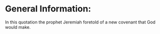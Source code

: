 # General Information:

In this quotation the prophet Jeremiah foretold of a new covenant that God would make.